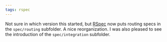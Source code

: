 ```yaml
---
tags: rspec
---
```


Not sure in which version this started, but [RSpec](/wiki/RSpec) now puts routing specs in the `spec/routing` subfolder. A nice reorganization. I was also pleased to see the introduction of the `spec/integration` subfolder.
